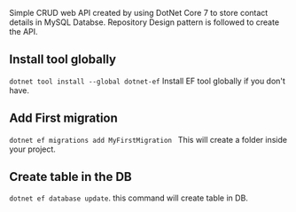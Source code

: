 Simple CRUD web API created by using DotNet Core 7 to store contact details in MySQL Databse. Repository Design pattern is followed to create the API.

## Install tool globally
`dotnet tool install --global dotnet-ef` Install EF tool globally if you don't have.  

## Add First migration
`dotnet ef migrations add MyFirstMigration ` This will create a folder inside your project.

## Create table in the DB
`dotnet ef database update`. this command will create table in DB.